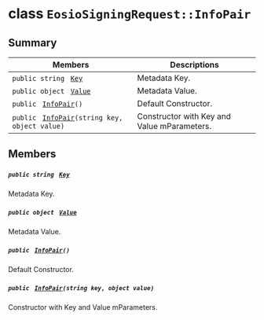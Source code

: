 # class `EosioSigningRequest::InfoPair` 

## Summary

 Members                                | Descriptions                                
----------------------------------------|---------------------------------------------
`public string ` [`Key`](#class_eosio_signing_request_1_1_info_pair_1a67259580f3bed3976cf28dea92a19d30) | Metadata Key.
`public object ` [`Value`](#class_eosio_signing_request_1_1_info_pair_1a2d7e8cd2081ad3db5aa8e597557123e9) | Metadata Value.
`public ` [`InfoPair`](#class_eosio_signing_request_1_1_info_pair_1ac40a33c7f6212b03f4da5a65ead185c0)`()` | Default Constructor.
`public ` [`InfoPair`](#class_eosio_signing_request_1_1_info_pair_1a7737e9686712ae849bf988e7a5cb7c60)`(string key, object value)` | Constructor with Key and Value mParameters.

## Members

##### `public string ` [`Key`](#class_eosio_signing_request_1_1_info_pair_1a67259580f3bed3976cf28dea92a19d30) 

Metadata Key.

##### `public object ` [`Value`](#class_eosio_signing_request_1_1_info_pair_1a2d7e8cd2081ad3db5aa8e597557123e9) 

Metadata Value.

##### `public ` [`InfoPair`](#class_eosio_signing_request_1_1_info_pair_1ac40a33c7f6212b03f4da5a65ead185c0)`()` 

Default Constructor.

##### `public ` [`InfoPair`](#class_eosio_signing_request_1_1_info_pair_1a7737e9686712ae849bf988e7a5cb7c60)`(string key, object value)` 

Constructor with Key and Value mParameters.

